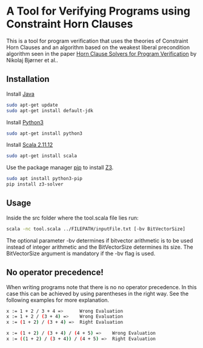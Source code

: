 # A Tool for Verifying Programs using Constraint Horn Clauses

This is a tool for program verification that uses the theories of 
Constraint Horn Clauses and an algorithm based on the weakest 
liberal precondition algorithm seen in the paper [Horn Clause Solvers for Program Verification](https://link.springer.com/chapter/10.1007/978-3-319-23534-9_2)
by Nikolaj Bjørner et al..

## Installation

Install [Java](https://www.java.com/de/download/manual.jsp)
```bash
sudo apt-get update
sudo apt-get install default-jdk
```
Install [Python3](https://www.python.org/download/releases/3.0/)
```bash
sudo apt-get install python3 
```

Install [Scala 2.11.12](https://scala-lang.org/download/2.11.12.html)
```bash
sudo apt-get install scala
```

Use the package manager [pip](https://pip.pypa.io/en/stable/) to install [Z3](https://github.com/Z3Prover/z3).

```bash
sudo apt install python3-pip
pip install z3-solver
```

## Usage
Inside the src folder where the tool.scala file lies run:
```bash
scala -nc tool.scala ../FILEPATH/inputFile.txt [-bv BitVectorSize]
```
The optional parameter -bv determines if bitvector 
arithmetic is to be used instead of integer arithmetic 
and the BitVectorSize determines its size. 
The BitVectorSize argument is mandatory if the -bv flag is used.

## No operator precedence!
When writing programs note that there is no no operator precedence. 
In this case this can be achieved by using parentheses in the right way. 
See the following examples for more explanation. 
```bash
x := 1 + 2 / 3 + 4 =>      Wrong Evaluation
x := 1 + 2 / (3 + 4) =>    Wrong Evaluation
x := (1 + 2) / (3 + 4) =>  Right Evaluation

x := (1 + 2) / (3 + 4) / (4 + 5) =>    Wrong Evaluation
x := ((1 + 2) / (3 + 4)) / (4 + 5) =>  Right Evaluation
```